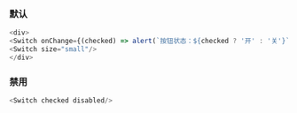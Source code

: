 ### 默认
```js
<div>
<Switch onChange={(checked) => alert(`按钮状态：${checked ? '开' : '关'}`)}/>
<Switch size="small"/>
</div>
```
### 禁用
```js
<Switch checked disabled/>
```